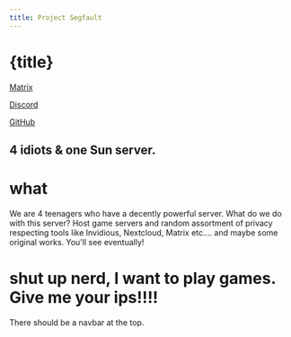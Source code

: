 ```yaml
---
title: Project Segfault
---
```

<div class="oh-fuck-center">

# {title}

<a href="https://matrix.to/#/#project-segfault:projectsegfau.lt" class="button matrixcolored">Matrix</a>

<a href="https://discord.gg/26EG7fFtfS" class="button discordcolored">Discord</a>

<a href="https://github.com/ProjectSegfault" class="button githubcolored">GitHub</a>


## 4 idiots & one Sun server.

# what
We are 4 teenagers who have a decently powerful server. What do we do with this server? Host game servers and random assortment of privacy respecting tools like Invidious, Nextcloud, Matrix etc.... and maybe some original works. You'll see eventually!

# shut up nerd, I want to play games. Give me your ips!!!!
There should be a navbar at the top.
</div>
